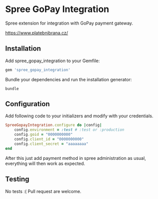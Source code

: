 Spree GoPay Integration
=====================

Spree extension for integration with GoPay payment gateway.

https://www.platebnibrana.cz/

Installation
------------

Add spree_gopay_integration to your Gemfile:

```ruby
gem 'spree_gopay_integration'
```

Bundle your dependencies and run the installation generator:

```shell
bundle
```

Configuration
------------

Add following code to your initializers and modify with your credentials.

```Ruby
SpreeGopayIntegration.configure do |config|
    config.environment = :test # :test or :production
    config.goid = "0000000000"
    config.client_id = "0000000000"
    config.client_secret = "aaaaaaaa"
end
```
After this just add payment method in spree administration as usual, everything will then work as expected.

Testing
-------

No tests :( Pull request are welcome.
